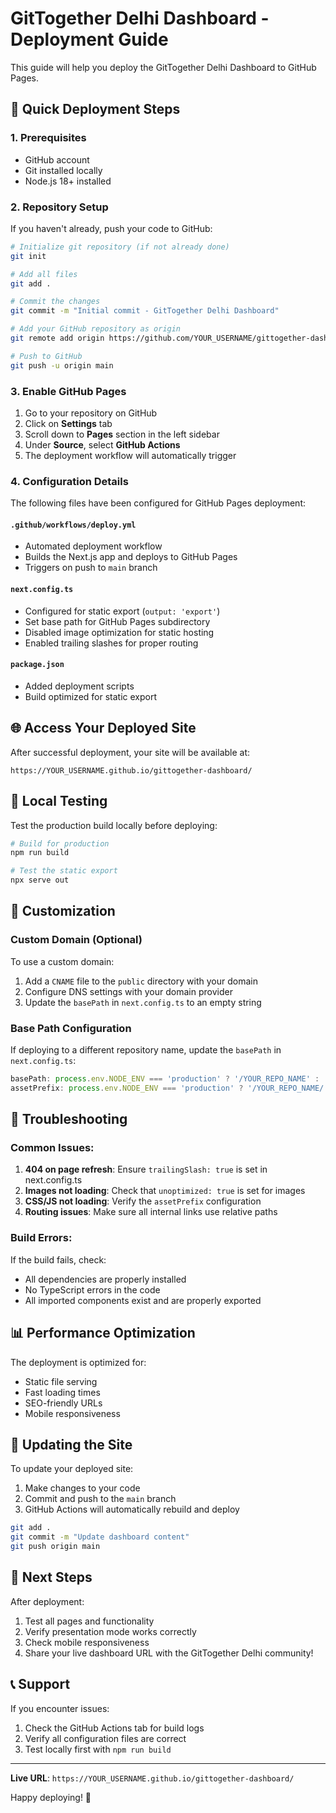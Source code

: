 # GitTogether Delhi Dashboard - Deployment Guide

This guide will help you deploy the GitTogether Delhi Dashboard to GitHub Pages.

## 🚀 Quick Deployment Steps

### 1. Prerequisites
- GitHub account
- Git installed locally
- Node.js 18+ installed

### 2. Repository Setup

If you haven't already, push your code to GitHub:

```bash
# Initialize git repository (if not already done)
git init

# Add all files
git add .

# Commit the changes
git commit -m "Initial commit - GitTogether Delhi Dashboard"

# Add your GitHub repository as origin
git remote add origin https://github.com/YOUR_USERNAME/gittogether-dashboard.git

# Push to GitHub
git push -u origin main
```

### 3. Enable GitHub Pages

1. Go to your repository on GitHub
2. Click on **Settings** tab
3. Scroll down to **Pages** section in the left sidebar
4. Under **Source**, select **GitHub Actions**
5. The deployment workflow will automatically trigger

### 4. Configuration Details

The following files have been configured for GitHub Pages deployment:

#### `.github/workflows/deploy.yml`
- Automated deployment workflow
- Builds the Next.js app and deploys to GitHub Pages
- Triggers on push to `main` branch

#### `next.config.ts`
- Configured for static export (`output: 'export'`)
- Set base path for GitHub Pages subdirectory
- Disabled image optimization for static hosting
- Enabled trailing slashes for proper routing

#### `package.json`
- Added deployment scripts
- Build optimized for static export

## 🌐 Access Your Deployed Site

After successful deployment, your site will be available at:
```
https://YOUR_USERNAME.github.io/gittogether-dashboard/
```

## 🔧 Local Testing

Test the production build locally before deploying:

```bash
# Build for production
npm run build

# Test the static export
npx serve out
```

## 📝 Customization

### Custom Domain (Optional)

To use a custom domain:

1. Add a `CNAME` file to the `public` directory with your domain
2. Configure DNS settings with your domain provider
3. Update the `basePath` in `next.config.ts` to an empty string

### Base Path Configuration

If deploying to a different repository name, update the `basePath` in `next.config.ts`:

```typescript
basePath: process.env.NODE_ENV === 'production' ? '/YOUR_REPO_NAME' : '',
assetPrefix: process.env.NODE_ENV === 'production' ? '/YOUR_REPO_NAME/' : '',
```

## 🚨 Troubleshooting

### Common Issues:

1. **404 on page refresh**: Ensure `trailingSlash: true` is set in next.config.ts
2. **Images not loading**: Check that `unoptimized: true` is set for images
3. **CSS/JS not loading**: Verify the `assetPrefix` configuration
4. **Routing issues**: Make sure all internal links use relative paths

### Build Errors:

If the build fails, check:
- All dependencies are properly installed
- No TypeScript errors in the code
- All imported components exist and are properly exported

## 📊 Performance Optimization

The deployment is optimized for:
- Static file serving
- Fast loading times
- SEO-friendly URLs
- Mobile responsiveness

## 🔄 Updating the Site

To update your deployed site:

1. Make changes to your code
2. Commit and push to the `main` branch
3. GitHub Actions will automatically rebuild and deploy

```bash
git add .
git commit -m "Update dashboard content"
git push origin main
```

## 🎯 Next Steps

After deployment:
1. Test all pages and functionality
2. Verify presentation mode works correctly
3. Check mobile responsiveness
4. Share your live dashboard URL with the GitTogether Delhi community!

## 📞 Support

If you encounter issues:
1. Check the GitHub Actions tab for build logs
2. Verify all configuration files are correct
3. Test locally first with `npm run build`

---

**Live URL**: `https://YOUR_USERNAME.github.io/gittogether-dashboard/`

Happy deploying! 🚀
